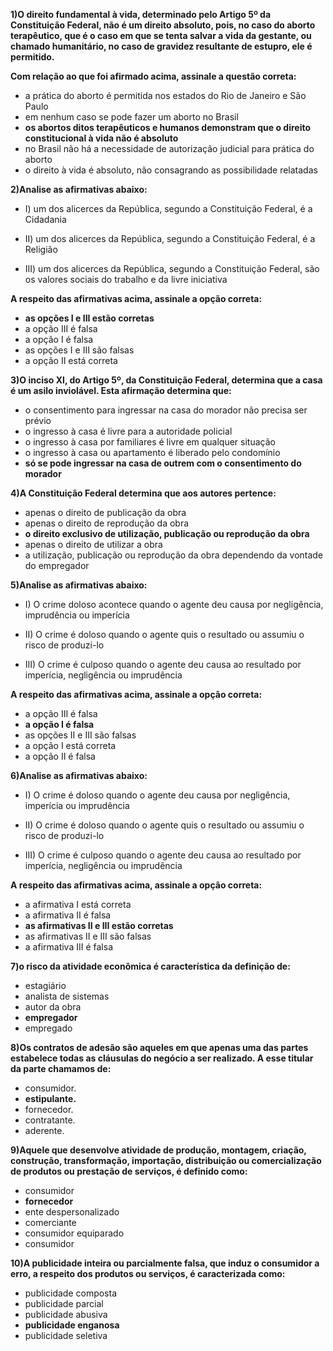 **1)O direito fundamental à vida, determinado pelo Artigo 5º da Constituição Federal, não é um direito absoluto, pois, no caso do aborto terapêutico, que é o caso em que se tenta salvar a vida da gestante, ou chamado humanitário, no caso de gravidez resultante de estupro, ele é permitido.**

**Com relação ao que foi afirmado acima, assinale a questão correta:**

* a prática do aborto é permitida nos estados do Rio de Janeiro e São Paulo
* em nenhum caso se pode fazer um aborto no Brasil
* ______os abortos ditos terapêuticos e humanos demonstram que o direito constitucional à vida não é absoluto______
* no Brasil não há a necessidade de autorização judicial para prática do aborto
* o direito à vida é absoluto, não consagrando as possibilidade relatadas


**2)Analise as afirmativas abaixo:**

* I) um dos alicerces da República, segundo a Constituição Federal, é a Cidadania

* II) um dos alicerces da República, segundo a Constituição Federal, é a Religião

* III) um dos alicerces da República, segundo a Constituição Federal, são os valores sociais do trabalho e da livre iniciativa

**A respeito das afirmativas acima, assinale a opção correta:**

* ______as opções I e III estão corretas______
* a opção III é falsa
* a opção I é falsa
* as opções I e III são falsas
* a opção II está correta


**3)O inciso XI, do Artigo 5º, da Constituição Federal, determina que a casa é um asilo inviolável. Esta afirmação determina que:**

* o consentimento para ingressar na casa do morador não precisa ser prévio
* o ingresso à casa é livre para a autoridade policial
* o ingresso à casa por familiares é livre em qualquer situação
* o ingresso à casa ou apartamento é liberado pelo condomínio
* ______só se pode ingressar na casa de outrem com o consentimento do morador______


**4)A Constituição Federal determina que aos autores pertence:**

* apenas o direito de publicação da obra
* apenas o direito de reprodução da obra
* ______o direito exclusivo de utilização, publicação ou reprodução da obra______
* apenas o direito de utilizar a obra
* a utilização, publicação ou reprodução da obra dependendo da vontade do empregador


**5)Analise as afirmativas abaixo:**

* I) O crime doloso acontece quando o agente deu causa por negligência, imprudência ou imperícia

* II) O crime é doloso quando o agente quis o resultado ou assumiu o risco de produzi-lo

* III) O crime é culposo quando o agente deu causa ao resultado por imperícia, negligência ou imprudência

**A respeito das afirmativas acima, assinale a opção correta:**

* a opção III é falsa
* ______a opção I é falsa______
* as opções II e III são falsas
* a opção I está correta
* a opção II é falsa



**6)Analise as afirmativas abaixo:**

* I) O crime é doloso quando o agente deu causa por negligência, imperícia ou imprudência

* II) O crime é doloso quando o agente quis o resultado ou assumiu o risco de produzi-lo

* III) O crime é culposo quando o agente deu causa ao resultado por imperícia, negligência ou imprudência

**A respeito das afirmativas acima, assinale a opção correta:**

* a afirmativa I está correta
* a afirmativa II é falsa
* ______as afirmativas II e III estão corretas______
* as afirmativas II e III são falsas
* a afirmativa III é falsa


**7)o risco da atividade econômica é característica da definição de:**
* estagiário
* analista de sistemas
* autor da obra
* ______empregador______
* empregado


**8)Os contratos de adesão são aqueles em que apenas uma das partes estabelece todas as cláusulas do negócio a ser realizado. A esse titular da parte chamamos de:**
* consumidor.
* ______estipulante.______
* fornecedor.
* contratante.
* aderente.


**9)Aquele que desenvolve atividade de produção, montagem, criação, construção, transformação, importação, distribuição ou comercialização de produtos ou prestação de serviços, é definido como:**

* consumidor
* ______fornecedor______
* ente despersonalizado
* comerciante
* consumidor equiparado
* consumidor


**10)A publicidade inteira ou parcialmente falsa, que induz o consumidor a erro, a respeito dos produtos ou serviços, é caracterizada como:**

* publicidade composta
* publicidade parcial
* publicidade abusiva
* ______publicidade enganosa______
* publicidade seletiva
